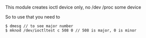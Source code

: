 This module creates ioctl device only, no /dev /proc some device

So to use that you need to
```
$ dmesg // to see major number
$ mknod /dev/ioctltest c 508 0 // 508 is major, 0 is minor
```
